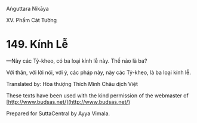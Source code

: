 Aṅguttara Nikāya

XV. Phẩm Cát Tường

# 149. Kính Lễ

—Này các Tỷ-kheo, có ba loại kính lễ này. Thế nào là ba?

Với thân, với lời nói, với ý, các pháp này, này các Tỷ-kheo, là ba loại kính lễ.

Translated by: Hòa thượng Thích Minh Châu dịch Việt

These texts have been used with the kind permission of the webmaster of [http://www.budsas.net/](http://www.budsas.net/)

Prepared for SuttaCentral by Ayya Vimala.